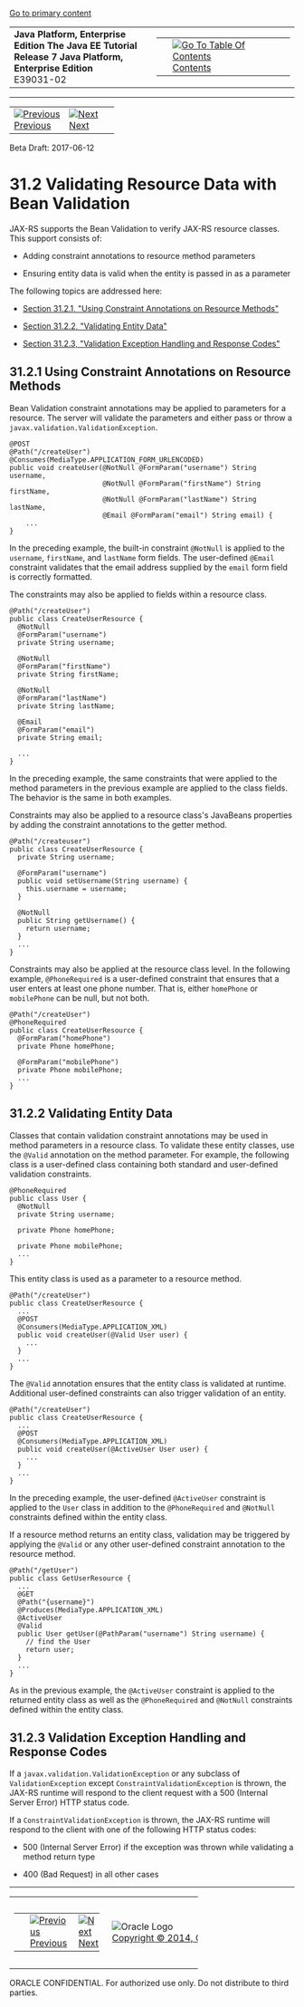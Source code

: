 [Go to primary content](#BEGIN)

<table>
<colgroup>
<col width="50%" />
<col width="50%" />
</colgroup>
<tbody>
<tr class="odd">
<td><strong>Java Platform, Enterprise Edition The Java EE Tutorial</strong><br />
<strong>Release 7 Java Platform, Enterprise Edition</strong><br />
E39031-02</td>
<td><table>
<tbody>
<tr class="odd">
<td> </td>
<td><a href="toc.htm"><img src="../../dcommon/gifs/toc.gif" alt="Go To Table Of Contents" /><br />
<span class="icon">Contents</span></a></td>
</tr>
</tbody>
</table></td>
</tr>
</tbody>
</table>

-----

<table>
<tbody>
<tr class="odd">
<td><a href="jaxrs-advanced001.htm"><img src="../../dcommon/gifs/leftnav.gif" alt="Previous" /><br />
<span class="icon">Previous</span></a> </td>
<td><a href="jaxrs-advanced003.htm"><img src="../../dcommon/gifs/rightnav.gif" alt="Next" /><br />
<span class="icon">Next</span></a></td>
<td> </td>
</tr>
</tbody>
</table>

Beta Draft: 2017-06-12

# 31.2 Validating Resource Data with Bean Validation

JAX-RS supports the Bean Validation to verify JAX-RS resource classes.
This support consists of:

  - Adding constraint annotations to resource method parameters

  - Ensuring entity data is valid when the entity is passed in as a
    parameter

The following topics are addressed here:

  - [Section 31.2.1, "Using Constraint Annotations on Resource
    Methods"](#CIHJAFGI)

  - [Section 31.2.2, "Validating Entity Data"](#CIHFDCBI)

  - [Section 31.2.3, "Validation Exception Handling and Response
    Codes"](#CIHCHEFH)

## 31.2.1 Using Constraint Annotations on Resource Methods

Bean Validation constraint annotations may be applied to parameters for
a resource. The server will validate the parameters and either pass or
throw a `javax.validation.ValidationException`.

``` oac_no_warn
@POST
@Path("/createUser")
@Consumes(MediaType.APPLICATION_FORM_URLENCODED)
public void createUser(@NotNull @FormParam("username") String username,
                       @NotNull @FormParam("firstName") String firstName,
                       @NotNull @FormParam("lastName") String lastName,
                       @Email @FormParam("email") String email) {
    ...
}
```

In the preceding example, the built-in constraint `@NotNull` is applied
to the `username`, `firstName`, and `lastName` form fields. The
user-defined `@Email` constraint validates that the email address
supplied by the `email` form field is correctly formatted.

The constraints may also be applied to fields within a resource class.

``` oac_no_warn
@Path("/createUser")
public class CreateUserResource {
  @NotNull
  @FormParam("username")
  private String username;

  @NotNull
  @FormParam("firstName")
  private String firstName;

  @NotNull
  @FormParam("lastName")
  private String lastName;

  @Email
  @FormParam("email")
  private String email;

  ...
}
```

In the preceding example, the same constraints that were applied to the
method parameters in the previous example are applied to the class
fields. The behavior is the same in both examples.

Constraints may also be applied to a resource class's JavaBeans
properties by adding the constraint annotations to the getter method.

``` oac_no_warn
@Path("/createuser")
public class CreateUserResource {
  private String username;

  @FormParam("username")
  public void setUsername(String username) {
    this.username = username;
  }

  @NotNull
  public String getUsername() {
    return username;
  }
  ...
}
```

Constraints may also be applied at the resource class level. In the
following example, `@PhoneRequired` is a user-defined constraint that
ensures that a user enters at least one phone number. That is, either
`homePhone` or `mobilePhone` can be null, but not both.

``` oac_no_warn
@Path("/createUser")
@PhoneRequired
public class CreateUserResource {
  @FormParam("homePhone")
  private Phone homePhone;

  @FormParam("mobilePhone")
  private Phone mobilePhone;
  ...
}
```

## 31.2.2 Validating Entity Data

Classes that contain validation constraint annotations may be used in
method parameters in a resource class. To validate these entity classes,
use the `@Valid` annotation on the method parameter. For example, the
following class is a user-defined class containing both standard and
user-defined validation constraints.

``` oac_no_warn
@PhoneRequired
public class User {
  @NotNull
  private String username;

  private Phone homePhone;

  private Phone mobilePhone;
  ...
}
```

This entity class is used as a parameter to a resource method.

``` oac_no_warn
@Path("/createUser")
public class CreateUserResource {
  ...
  @POST
  @Consumers(MediaType.APPLICATION_XML)
  public void createUser(@Valid User user) {
    ...
  }
  ...
}
```

The `@Valid` annotation ensures that the entity class is validated at
runtime. Additional user-defined constraints can also trigger validation
of an entity.

``` oac_no_warn
@Path("/createUser")
public class CreateUserResource {
  ...
  @POST
  @Consumers(MediaType.APPLICATION_XML)
  public void createUser(@ActiveUser User user) {
    ...
  }
  ...
}
```

In the preceding example, the user-defined `@ActiveUser` constraint is
applied to the `User` class in addition to the `@PhoneRequired` and
`@NotNull` constraints defined within the entity class.

If a resource method returns an entity class, validation may be
triggered by applying the `@Valid` or any other user-defined constraint
annotation to the resource method.

``` oac_no_warn
@Path("/getUser")
public class GetUserResource {
  ...
  @GET
  @Path("{username}")
  @Produces(MediaType.APPLICATION_XML)
  @ActiveUser
  @Valid
  public User getUser(@PathParam("username") String username) {
    // find the User
    return user;
  }
  ...
}
```

As in the previous example, the `@ActiveUser` constraint is applied to
the returned entity class as well as the `@PhoneRequired` and `@NotNull`
constraints defined within the entity class.

## 31.2.3 Validation Exception Handling and Response Codes

If a `javax.validation.ValidationException` or any subclass of
`ValidationException` except `ConstraintValidationException` is thrown,
the JAX-RS runtime will respond to the client request with a 500
(Internal Server Error) HTTP status code.

If a `ConstraintValidationException` is thrown, the JAX-RS runtime will
respond to the client with one of the following HTTP status codes:

  - 500 (Internal Server Error) if the exception was thrown while
    validating a method return type

  - 400 (Bad Request) in all other cases

-----

<table style="width:66%;">
<colgroup>
<col width="33%" />
<col width="0%" />
<col width="33%" />
</colgroup>
<tbody>
<tr class="odd">
<td><table style="width:96%;">
<colgroup>
<col width="0%" />
<col width="48%" />
<col width="48%" />
</colgroup>
<tbody>
<tr class="odd">
<td> </td>
<td><a href="jaxrs-advanced001.htm"><img src="../../dcommon/gifs/leftnav.gif" alt="Previous" /><br />
<span class="icon">Previous</span></a> </td>
<td><a href="jaxrs-advanced003.htm"><img src="../../dcommon/gifs/rightnav.gif" alt="Next" /><br />
<span class="icon">Next</span></a></td>
</tr>
</tbody>
</table></td>
<td><img src="../../dcommon/gifs/oracle.gif" alt="Oracle Logo" class="copyrightlogo" /> <a href="../../dcommon/html/cpyr.htm"><br />
<span class="copyrightlogo">Copyright © 2014, Oracle and/or its affiliates. All rights reserved.</span></a></td>
<td><table>
<tbody>
<tr class="odd">
<td> </td>
<td><a href="toc.htm"><img src="../../dcommon/gifs/toc.gif" alt="Go To Table Of Contents" /><br />
<span class="icon">Contents</span></a></td>
</tr>
</tbody>
</table></td>
</tr>
</tbody>
</table>

ORACLE CONFIDENTIAL. For authorized use only. Do not distribute to third parties.
